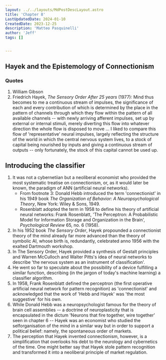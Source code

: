 ```yaml
---
layout: ../../layouts/MdPostDescLayout.astro
title: 'Chapter 8'
LastUpdatedDate: 2024-01-10
CreatedDate: 2023-12-25
description: 'Matteo Pasquinelli'
author: 'Jeff'
tags: []


---
```

## Hayek and the Epistemology of Connectionism
### Quotes
1. William Gibson
1. Friedrich Hayek, *The Sensory Order After 25 years* (1977): Mind thus becomes to me a continuous stream of impulses, the significance of each and every contribution of which is determined by the place in the pattern of channels through which they flow within the pattern of all available channels -- with newly arriving afferent impulses, set up by external or internal stimuli, merely diverting this flow into whatever direction the whole flow is disposed to move ... I liked to compare this flow of 'representative' neural impulses, largely reflecting the structure of the world in which the central nervous system lives, to a stock of capital being nourished by inputs and giving a continuous stream of outputs -- only fortunately, the stock of this capital cannot be used up.

## Introducing the classifier
1. It was not a cybernetiian but a neoliberal economist who provided the most systematic treatise on connectionism, or, as it would later be known, the paradigm of ANN (artificial neural networks).
    * From footnote 3: Donald Hebb introduced the term 'connectionist' in his 1949 book *The Organization of Behavior: A Neuropsychological Theory*, New York: Wiley & Sons, 1949. 
    * Rosenblatt adopted the term in 1958 to define his theory of artificial neural networks: Frank Rosenblatt, 'The Perceptron: A Probabilistic Model for Information Storage and Organization in the Brain', *Psychological Review* 65, no. 6 (1958).
1. In his 1952 book *The Sensory Order*, Hayek propounded a connectionist theory of the mind already far more advanced than the theory of symbolic AI, whose birth is, redundantly, celebrated anno 1956 with the exalted Dartmouth workshop. 
1. In The Sensory Order, Hayek provided a synthesis of Gestalt principles and Warren McCulloch and Walter Pitts's idea of neural networks to describe 'the nervous system as an instrument of classification'. 
1. He went so far to speculate about the possibility of a device fulfilling a similar function, describing (in the jargon of today's machine learning) a classifier algorithm. 
1. In 1958, Frank Rosenblatt defined the perceptron (the first operative artificial neural network for pattern recognition) as 'connectionist' and acknowledged that the work of 'Hebb and Hayek' was 'the most suggestive' for his own.
1. While Donald Hebb was a neuropsychologist famous for the theory of brain cell assemblies -- a doctrine of neuroplasticity that is encapsulated in the dictum 'Neurons that fire together, wire together' seen in chapter 6 -- Hayek was an economist who studied the selforganisation of the mind in a similar way but in order to support a political belief: namely, the spontaneous order of markets. 
1. The perception that Hayek invented connectionism, however, is a simplification that overlooks his debt to the neurology and cybernetics of the time. One might better say that Hayek stole pattern recognition and transformed it into a neoliberal principle of market regulation.
